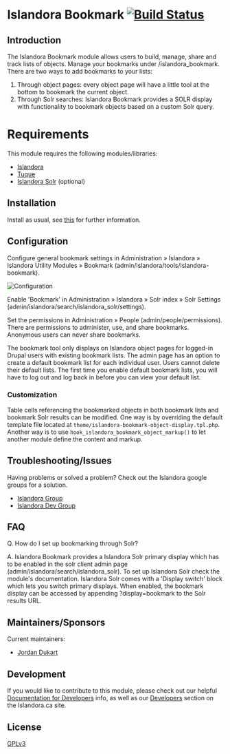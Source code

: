 # Islandora Bookmark [![Build Status](https://travis-ci.org/Islandora/islandora_bookmark.png?branch=7.x)](https://travis-ci.org/Islandora/islandora_bookmark)

## Introduction

The Islandora Bookmark module allows users to build, manage, share and track lists of objects. Manage your bookmarks under /islandora_bookmark. There are two ways to add bookmarks to your lists:

1. Through object pages: every object page will have a little tool at the bottom to bookmark the
current object.
2. Through Solr searches: Islandora Bookmark provides a SOLR display with functionality to
bookmark objects based on a custom Solr query.

# Requirements

This module requires the following modules/libraries:

* [Islandora](https://github.com/islandora/islandora)
* [Tuque](https://github.com/islandora/tuque)
* [Islandora Solr](https://github.com/islandora/islandora_solr_search) (optional)


## Installation

Install as usual, see [this](https://drupal.org/documentation/install/modules-themes/modules-7) for further information.

## Configuration

Configure general bookmark settings in Administration » Islandora » Islandora Utility Modules » Bookmark (admin/islandora/tools/islandora-bookmark).

![Configuration](https://camo.githubusercontent.com/e851eaa47d5ba712ff7e8579a91dd6da2b38ae64/687474703a2f2f692e696d6775722e636f6d2f7664747444534d2e706e67)

Enable 'Bookmark' in Administration » Islandora » Solr index » Solr Settings (admin/islandora/search/islandora_solr/settings).

Set the permissions in Administration » People (admin/people/permissions). There are permissions to administer, use, and share bookmarks. Anonymous users can never share bookmarks.

The bookmark tool only displays on Islandora object pages for logged-in Drupal users with existing bookmark lists. The admin page has an option to create a default bookmark list for each individual user. Users cannot delete their default lists. The first time you enable default bookmark lists, you will have to log out and log back in before you can view your default list.

### Customization

Table cells referencing the bookmarked objects in both bookmark lists and bookmark Solr results can be modified. One way is by overriding the default template file located at `theme/islandora-bookmark-object-display.tpl.php`. Another way is to use `hook_islandora_bookmark_object_markup()` to let another module define the content and markup.

## Troubleshooting/Issues

Having problems or solved a problem? Check out the Islandora google groups for a solution.

* [Islandora Group](https://groups.google.com/forum/?hl=en&fromgroups#!forum/islandora)
* [Islandora Dev Group](https://groups.google.com/forum/?hl=en&fromgroups#!forum/islandora-dev)

## FAQ

Q. How do I set up bookmarking through Solr?

A. Islandora Bookmark provides a Islandora Solr primary display which has to be enabled in the solr client admin page (admin/islandora/search/islandora_solr). To set up Islandora Solr check the module's documentation. Islandora Solr comes with a 'Display switch' block which lets you switch primary displays. When enabled, the bookmark display can be accessed by appending ?display=bookmark to the Solr results URL.

## Maintainers/Sponsors
Current maintainers:

* [Jordan Dukart](https://github.com/jordandukart)

## Development

If you would like to contribute to this module, please check out our helpful [Documentation for Developers](https://github.com/Islandora/islandora/wiki#wiki-documentation-for-developers) info, as well as our [Developers](http://islandora.ca/developers) section on the Islandora.ca site.

## License

[GPLv3](http://www.gnu.org/licenses/gpl-3.0.txt)
